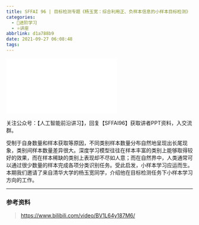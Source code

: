 ```yaml
---
title: SFFAI 96 | 目标检测专题《杨玉宽：综合利用正、负样本信息的小样本目标检测》
categories:
  - 🌙进阶学习
  - ⭐讲座
abbrlink: d1a788b9
date: 2021-09-27 06:08:48
tags:
---
```


<iframe src="//player.bilibili.com/player.html?aid=763171504&bvid=BV1L64y187M6&cid=415262445&p=1" scrolling="no" border="0" frameborder="no" framespacing="0" allowfullscreen="true"> </iframe>

<!--more-->

关注公众号：【人工智能前沿讲习】，回复【SFFAI96】获取讲者PPT资料，入交流群。

受制于自身数量和样本获取等原因，不同类别样本数量分布自然地呈现出长尾现象，类别间样本数量差异很大。深度学习模型往往在样本丰富的类别上能够取得较好的效果，而在样本稀缺的类别上表现却不尽如人意；而在自然界中，人类通常可以通过很少数量的样本完成各项分类识别任务。受此启发，小样本学习应运而生。本期我们邀请了来自清华大学的杨玉宽同学，介绍他在目标检测任务下小样本学习方向的工作。

***

### 参考资料

> <https://www.bilibili.com/video/BV1L64y187M6/>
